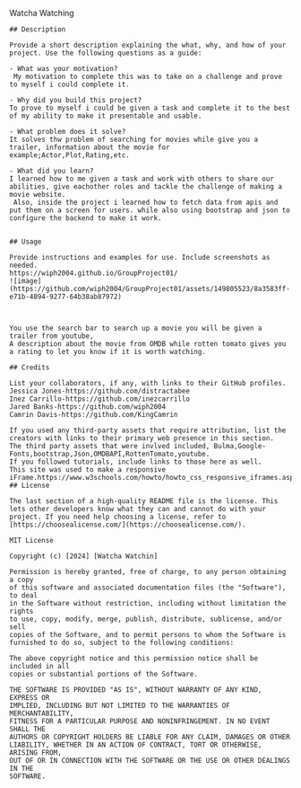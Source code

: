 Watcha Watching

    ## Description
    
    Provide a short description explaining the what, why, and how of your project. Use the following questions as a guide:
    
    - What was your motivation?
     My motivation to complete this was to take on a challenge and prove to myself i could complete it.
     
    - Why did you build this project?   
    To prove to myself i could be given a task and complete it to the best of my ability to make it presentable and usable.
    
    - What problem does it solve?
    It solves thw problem of searching for movies while give you a trailer, information about the movie for example;Actor,Plot,Rating,etc.
    
    - What did you learn?
    I learned how to me given a task and work with others to share our abilities, give eachother roles and tackle the challenge of making a movie website.
     Also, inside the project i learned how to fetch data from apis and put them on a screen for users. while also using bootstrap and json to configure the backend to make it work.
    

    ## Usage
    
    Provide instructions and examples for use. Include screenshots as needed.
    https://wiph2004.github.io/GroupProject01/
    ![image](https://github.com/wiph2004/GroupProject01/assets/149805523/8a3583ff-e71b-4894-9277-64b38ab87972)

    
    
    You use the search bar to search up a movie you will be given a trailer from youtube, 
    A description about the movie from OMDB while rotten tomato gives you a rating to let you know if it is worth watching.
    
    ## Credits
    
    List your collaborators, if any, with links to their GitHub profiles.
    Jessica Jones-https://github.com/distractabee 
    Inez Carrillo-https://github.com/inezcarrillo
    Jared Banks-https://github.com/wiph2004
    Camrin Davis-https://github.com/KingCamrin
    
    If you used any third-party assets that require attribution, list the creators with links to their primary web presence in this section.
    The third party assets that were invlved included, Bulma,Google-Fonts,bootstrap,Json,OMDBAPI,RottenTomato,youtube.
    If you followed tutorials, include links to those here as well.
    This site was used to make a responsive iFrame.https://www.w3schools.com/howto/howto_css_responsive_iframes.asp
    ## License
    
    The last section of a high-quality README file is the license. This lets other developers know what they can and cannot do with your project. If you need help choosing a license, refer to [https://choosealicense.com/](https://choosealicense.com/).
    
    MIT License

    Copyright (c) [2024] [Watcha Watchin]
    
    Permission is hereby granted, free of charge, to any person obtaining a copy
    of this software and associated documentation files (the "Software"), to deal
    in the Software without restriction, including without limitation the rights
    to use, copy, modify, merge, publish, distribute, sublicense, and/or sell
    copies of the Software, and to permit persons to whom the Software is
    furnished to do so, subject to the following conditions:
    
    The above copyright notice and this permission notice shall be included in all
    copies or substantial portions of the Software.
    
    THE SOFTWARE IS PROVIDED "AS IS", WITHOUT WARRANTY OF ANY KIND, EXPRESS OR
    IMPLIED, INCLUDING BUT NOT LIMITED TO THE WARRANTIES OF MERCHANTABILITY,
    FITNESS FOR A PARTICULAR PURPOSE AND NONINFRINGEMENT. IN NO EVENT SHALL THE
    AUTHORS OR COPYRIGHT HOLDERS BE LIABLE FOR ANY CLAIM, DAMAGES OR OTHER
    LIABILITY, WHETHER IN AN ACTION OF CONTRACT, TORT OR OTHERWISE, ARISING FROM,
    OUT OF OR IN CONNECTION WITH THE SOFTWARE OR THE USE OR OTHER DEALINGS IN THE
    SOFTWARE.
